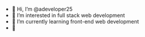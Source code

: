 - 👋 Hi, I’m @adeveloper25
- 👀 I’m interested in full stack web development
- 🌱 I’m currently learning front-end web development
- 💞️ 
<!---
adeveloper25/adeveloper25 is a ✨ special ✨ repository because its `README.md` (this file) appears on your GitHub profile.
You can click the Preview link to take a look at your changes.
--->
